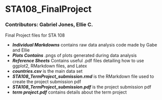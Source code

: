 # STA108_FinalProject
### Contributors: Gabriel Jones, Ellie C.

Final Project files for STA 108

- _**Individual Markdowns**_ contains raw data analysis code made by Gabe and Ellie
- _**Plots Contains**_ .pngs of plots generated during data analysis
- _**Reference Sheets**_ Contains useful .pdf files detailing how to use ggplot2, RMarkdown files, and Latex
- _**countries.csv**_ is the main data set
- _**STA108_TermProject_submission.rmd**_ is the RMarkdown file used to create the project submission pdf
- _**STA108_TermProject_submission.pdf**_ is the project submission pdf
- _**term project.pdf**_ contains details about the term project 

